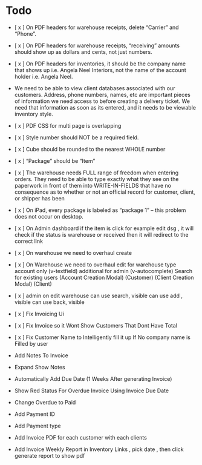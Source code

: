 # Todo

- [ x ] On PDF headers for warehouse receipts, delete “Carrier” and “Phone”.

- [ x ] On PDF headers for warehouse receipts, “receiving” amounts should show up as dollars and cents, not just numbers.
- [ x ] On PDF headers for inventories, it should be the company name that shows up i.e. Angela Neel Interiors, not the name of the account holder i.e. Angela Neel.
- We need to be able to view client databases associated with our customers. Address, phone numbers, names, etc are important pieces of information we need access to before creating a delivery ticket. We need that information as soon as its entered, and it needs to be viewable inventory style.
- [ x ] PDF CSS for multi page is overlapping

- [ x ] Style number should NOT be a required field.
- [ x ] Cube should be rounded to the nearest WHOLE number
- [ x ] “Package” should be “Item”

- [ x ] The warehouse needs FULL range of freedom when entering orders. They need to be able to type exactly what they see on the paperwork in front of them into WRITE-IN-FIELDS that have no consequence as to whether or not an official record for customer, client, or shipper has been

- [ x ] On iPad, every package is labeled as “package 1” – this problem does not occur on desktop.

- [ x ] On Admin dashboard if the item is click for example edit dsg ,
  it will check if the status is warehouse or received
  then it will redirect to the correct link
- [ x ] On warehouse we need to overhaul create
- [ x ] On Warehouse we need to overhaul edit
  for warehouse type account only
  (v-textfield)
  additional for admin
  (v-autocomplete) Search for existing users
  (Account Creation Modal) (Customer)
  (Client Creation Modal) (Client)

- [ x ] admin on edit warehouse
  can use search, visible
  can use add , visible
  can use back, visible

- [ x ] Fix Invoicing Ui
- [ x ] Fix Invoice so it Wont Show Customers That Dont Have Total
- [ x ] Fix Customer Name to Intelligently fill it up If No company name is Filled by user
- Add Notes To Invoice
- Expand Show Notes
- Automatically Add Due Date (1 Weeks After generating Invoice)
- Show Red Status For Overdue Invoice Using Invoice Due Date
- Change Overdue to Paid
- Add Payment ID
- Add Payment type
- Add Invoice PDF for each customer with each clients
- Add Invoice Weekly Report in Inventory Links , pick date , then click generate report to show pdf
